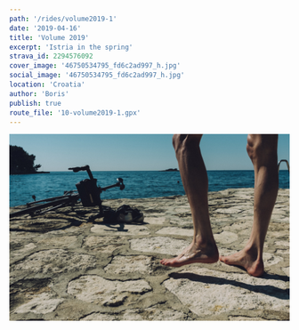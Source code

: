 ```yaml
---
path: '/rides/volume2019-1'
date: '2019-04-16'
title: 'Volume 2019'
excerpt: 'Istria in the spring'
strava_id: 2294576092
cover_image: '46750534795_fd6c2ad997_h.jpg'
social_image: '46750534795_fd6c2ad997_h.jpg'
location: 'Croatia'
author: 'Boris'
publish: true
route_file: '10-volume2019-1.gpx'
---
```


<div>
<image-zoom><img src='32723516597_eaa811e808_h.jpg'/></image-zoom>
</div>